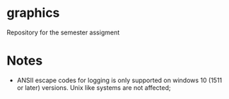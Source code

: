 # graphics
Repository for the semester assigment

# Notes
 - ANSII escape codes for logging is only supported on windows 10 (1511 or later) versions. Unix like systems are not affected;
